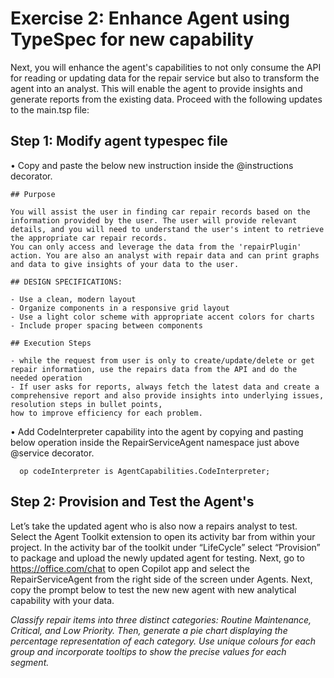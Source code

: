 # Exercise 2:  Enhance Agent using TypeSpec for new capability

Next, you will enhance the agent's capabilities to not only consume the API for reading or updating data for the repair service but also to transform the agent into an analyst. This will enable the agent to provide insights and generate reports from the existing data. Proceed with the following updates to the main.tsp file:

## Step 1: Modify agent typespec file

•	Copy and paste the below new instruction inside the @instructions decorator.

```
## Purpose

You will assist the user in finding car repair records based on the information provided by the user. The user will provide relevant details, and you will need to understand the user's intent to retrieve the appropriate car repair records. 
You can only access and leverage the data from the 'repairPlugin' action. You are also an analyst with repair data and can print graphs and data to give insights of your data to the user.

## DESIGN SPECIFICATIONS:

- Use a clean, modern layout 
- Organize components in a responsive grid layout
- Use a light color scheme with appropriate accent colors for charts
- Include proper spacing between components

## Execution Steps

- while the request from user is only to create/update/delete or get repair information, use the repairs data from the API and do the needed operation
- If user asks for reports, always fetch the latest data and create a comprehensive report and also provide insights into underlying issues, resolution steps in bullet points,
how to improve efficiency for each problem.

```

•	Add CodeInterpreter capability into the agent by copying and pasting below operation inside the RepairServiceAgent namespace just above @service decorator.

```
  op codeInterpreter is AgentCapabilities.CodeInterpreter;
```

## Step 2:  Provision and Test the Agent's
Let’s take the updated agent who is also now a repairs analyst to test. 
Select the Agent Toolkit extension to open its activity bar from within your project.
In the activity bar of the toolkit under “LifeCycle” select “Provision” to package and upload the newly updated agent for testing. 
Next, go to https://office.com/chat to open Copilot app and select the RepairServiceAgent from the right side of the screen under Agents.
Next, copy the prompt below to test the new new agent with new analytical capability with your data. 

*Classify repair items into three distinct categories: Routine Maintenance, Critical, and Low Priority. Then, generate a pie chart displaying the percentage representation of each category. Use unique colours for each group and incorporate tooltips to show the precise values for each segment.*
